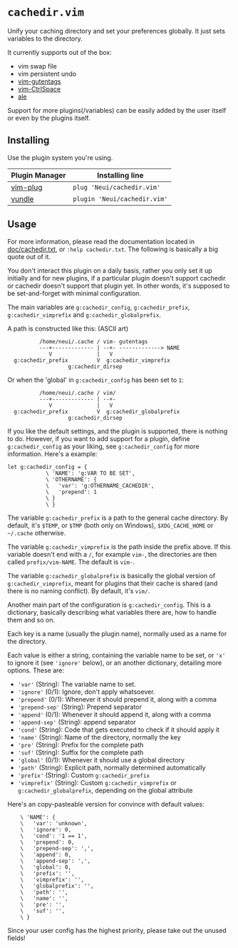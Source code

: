 `cachedir.vim`
==============

Unify your caching directory and set your preferences globally. It just
sets variables to the directory.

It currently supports out of the box:

* vim swap file
* vim persistent undo
* [vim-gutentags](https://github.com/ludovicchabant/vim-gutentags)
* [vim-CtrlSpace](https://github.com/vim-ctrlspace/vim-ctrlspace)
* [ale](https://github.com/w0rp/ale)

Support for more plugins(/variables) can be easily added by the user itself
or even by the plugins itself.

Installing
----------

Use the plugin system you're using.

| Plugin Manager      |  Installing line             |
|---------------------|------------------------------|
| [vim-plug][pm1]     | `plug 'Neui/cachedir.vim'`   |
| [vundle][pm2]       | `plugin 'Neui/cachedir.vim'` |

[pm1]: https://github.com/junegunn/vim-plug
[pm2]: https://github.com/vundlevim/vundle.vim

Usage
-----

For more information, please read the documentation located in
[doc/cachedir.txt](doc/cachedir.txt), or `:help cachedir.txt`. The following
is basically a big quote out of it.

You don't interact this plugin on a daily basis, rather you only set it up
initially and for new plugins, if a particular plugin doesn't support cachedir
or cachedir doesn't support that plugin yet. In other words, it's supposed to
be set-and-forget with minimal configuration.

The main variables are `g:cachedir_config`, `g:cachedir_prefix`,
`g:cachedir_vimprefix` and `g:cachedir_globalprefix`.

A path is constructed like this: (ASCII art)

	          /home/neui/.cache / vim- gutentags
	          ---+------------- | --+- -------------> NAME
	             V              |   V
	  g:cachedir_prefix         V  g:cachedir_vimprefix
	                   g:cachedir_dirsep

Or when the 'global' in `g:cachedir_config` has been set to `1`:

	          /home/neui/.cache / vim/
	          ---+------------- | --+-
	             V              |   V
	  g:cachedir_prefix         V  g:cachedir_globalprefix
	                   g:cachedir_dirsep

If you like the default settings, and the plugin is supported, there is
nothing to do. However, if you want to add support for a plugin, define
`g:cachedir_config` as your liking, see `g:cachedir_config` for more
information. Here's a example:

	let g:cachedir_config = {
				\ 'NAME': 'g:VAR TO BE SET',
				\ 'OTHERNAME': {
				\	'var': 'g:OTHERNAME_CACHEDIR',
				\	'prepend': 1
				\ }
				\ }


The variable `g:cachedir_prefix` is a path to the general cache directory.
By default, it's `$TEMP`, or `$TMP` (both only on Windows), `$XDG_CACHE_HOME`
or `~/.cache` otherwise.

The variable `g:cachedir_vimprefix` is the path inside the prefix above.
If this variable doesn't end with a `/`, for example `vim-`, the directories
are then called `prefix/vim-NAME`. The default is `vim-`.

The variable `g:cachedir_globalprefix` is basically the global version of
`g:cachedir_vimprefix`, meant for plugins that their cache is shared (and
there is no naming conflict). By default, it's `vim/`.

Another main part of the configuration is `g:cachedir_config`.
This is a dictionary, basically describing what variables there are, how to
handle them and so on.

Each key is a name (usually the plugin name), normally used as a name for the
directory.

Each value is either a string, containing the variable name to be set, or `'x'`
to ignore it (see `'ignore'` below), or an another dictionary, detailing
more options. These are:

* `'var'` (String): The variable name to set.
* `'ignore'` (0/1): Ignore, don't apply whatsoever.
* `'prepend'` (0/1): Whenever it should prepend it, along with a comma
* `'prepend-sep'` (String): Prepend separator
* `'append'` (0/1): Whenever it should append it, along with a comma
* `'append-sep'` (String): append separator
* `'cond'` (String): Code that gets executed to check if it should apply it
* `'name'` (String): Name of the directory, normally the key
* `'pre'` (String): Prefix for the complete path
* `'suf'` (String): Suffix for the complete path
* `'global'` (0/1): Whenever it should use a global directory
* `'path'` (String): Explicit path, normally determined automatically
* `'prefix'` (String): Custom `g:cachedir_prefix`
* `'vimprefix'` (String): Custom `g:cachedir_vimprefix` or
  `g:cachedir_globalprefix`, depending on the global attribute

Here's an copy-pasteable version for convince with default values:

		\ 'NAME': {
		\ 	'var': 'unknown',
		\ 	'ignore': 0,
		\ 	'cond': '1 == 1',
		\ 	'prepend': 0,
		\ 	'prepend-sep': ',',
		\ 	'append': 0,
		\ 	'append-sep': ',',
		\ 	'global': 0,
		\ 	'prefix': '',
		\ 	'vimprefix': '',
		\ 	'globalprefix': '',
		\ 	'path': '',
		\ 	'name': '',
		\ 	'pre': '',
		\ 	'suf': '',
		\ }

Since your user config has the highest priority, please take out the unused
fields!
